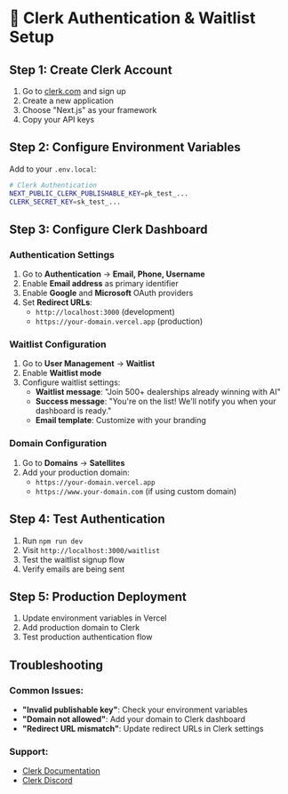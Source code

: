 # 🔐 Clerk Authentication & Waitlist Setup

## Step 1: Create Clerk Account

1. Go to [clerk.com](https://clerk.com) and sign up
2. Create a new application
3. Choose "Next.js" as your framework
4. Copy your API keys

## Step 2: Configure Environment Variables

Add to your `.env.local`:

```bash
# Clerk Authentication
NEXT_PUBLIC_CLERK_PUBLISHABLE_KEY=pk_test_...
CLERK_SECRET_KEY=sk_test_...
```

## Step 3: Configure Clerk Dashboard

### Authentication Settings
1. Go to **Authentication** → **Email, Phone, Username**
2. Enable **Email address** as primary identifier
3. Enable **Google** and **Microsoft** OAuth providers
4. Set **Redirect URLs**:
   - `http://localhost:3000` (development)
   - `https://your-domain.vercel.app` (production)

### Waitlist Configuration
1. Go to **User Management** → **Waitlist**
2. Enable **Waitlist mode**
3. Configure waitlist settings:
   - **Waitlist message**: "Join 500+ dealerships already winning with AI"
   - **Success message**: "You're on the list! We'll notify you when your dashboard is ready."
   - **Email template**: Customize with your branding

### Domain Configuration
1. Go to **Domains** → **Satellites**
2. Add your production domain:
   - `https://your-domain.vercel.app`
   - `https://www.your-domain.com` (if using custom domain)

## Step 4: Test Authentication

1. Run `npm run dev`
2. Visit `http://localhost:3000/waitlist`
3. Test the waitlist signup flow
4. Verify emails are being sent

## Step 5: Production Deployment

1. Update environment variables in Vercel
2. Add production domain to Clerk
3. Test production authentication flow

## Troubleshooting

### Common Issues:
- **"Invalid publishable key"**: Check your environment variables
- **"Domain not allowed"**: Add your domain to Clerk dashboard
- **"Redirect URL mismatch"**: Update redirect URLs in Clerk settings

### Support:
- [Clerk Documentation](https://clerk.com/docs)
- [Clerk Discord](https://discord.gg/clerk)
